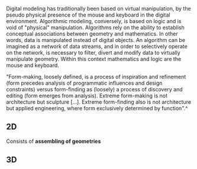 Digital modeling has traditionally been based on virtual manipulation, by the pseudo physical presence of the mouse and keyboard in the digital environment. Algorithmic modeling, conversely, is based on logic and is void of "physical" manipulation. Algorithms rely on the ability to establish conceptual associations between geometry and mathematics. In other words, data is manipulated instead of digital objects. An algorithm can be imagined as a network of data streams, and in order to selectively operate on the network, is necessary to filter, divert and modify data to virtually manipulate geometry. Within this context mathematics and logic are the mouse and keyboard.

"Form-making, loosely defined, is a process of inspiration and refinement (form precedes analysis of programmatic influences and design constraints) versus form-finding as (loosely) a process of discovery and editing (form emerges from analysis). Extreme form-making is not architecture but sculpture [...]. Extreme form-finding also is not architecture but applied engineering, where form exclusively determined by function".^

## 2D 
Consists of **assembling of geometries**

## 3D 

